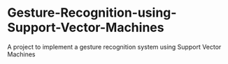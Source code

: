 # Gesture-Recognition-using-Support-Vector-Machines
A project to implement a gesture recognition system using Support Vector Machines
